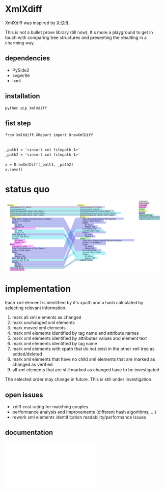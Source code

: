 # XmlXdiff #

XmlXdiff was inspired by [X-Diff](http://www.inf.unibz.it/~nutt/Teaching/XMLDM1112/XMLDM1112Coursework/WangEtAl-ICDE2003.pdf "X-Diff: An Effective Change Detection Algorithm for XML Documents").

This is not a bullet prove library (till now). It s more a playground to get in touch with comparing tree structures and presenting the resulting in a charming way.

## dependencies ##
 * PySide2
 * svgwrite
 * lxml
 
## installation ##

```
python pip XmlXdiff
```

## fist step ##
```
from XmlXdiff.XReport import DrawXmlDiff


_path1 = '<insert xml filepath 1>'
_path2 = '<insert xml filepath 1>'

x = DrawXmlDiff(_path1, _path2)
x.save()
```

# status quo #
![XmlXdiff example](https://github.com/mmoosstt/XmlXdiff/blob/master/tests/test1/xdiff_a_b.svg "XmlXdiff/tests/test1")

 
# implementation #
 
 Each xml element is identified by it's xpath and a hash calculated by selecting relevant information.
  
 1. mark all xml elements as changed
 1. mark unchanged xml elements
 1. mark moved xml elements
 1. mark xml elements identified by tag name and attribute names
 1. mark xml elements identified by attributes values and element text
 1. mark xml elements identified by tag name
 1. mark xml elements with xpath that do not exist in the other xml tree as added/deleted
 1. mark xml elements that have no child xml elements that are marked as changed as verified
 1. all xml elements that are still marked as changed have to be investigated
 
The selected order may change in future. This is still under investigation. 

## open issues ##
 * xdiff cost rating for matching couples
 * performance analysis and improvements (different hash algorithms, ...)
 * rework xml elements identification readability/performance issues

## documentation ##
![Tests](./doc/tests.md "Executed Tests")
